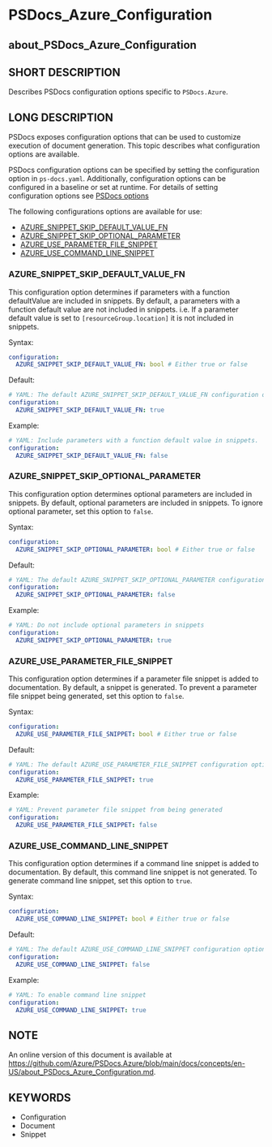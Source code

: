# PSDocs_Azure_Configuration

## about_PSDocs_Azure_Configuration

## SHORT DESCRIPTION

Describes PSDocs configuration options specific to `PSDocs.Azure`.

## LONG DESCRIPTION

PSDocs exposes configuration options that can be used to customize execution of document generation.
This topic describes what configuration options are available.

PSDocs configuration options can be specified by setting the configuration option in `ps-docs.yaml`.
Additionally, configuration options can be configured in a baseline or set at runtime.
For details of setting configuration options see [PSDocs options][options]

The following configurations options are available for use:

- [AZURE_SNIPPET_SKIP_DEFAULT_VALUE_FN](#azure_snippet_skip_default_value_fn)
- [AZURE_SNIPPET_SKIP_OPTIONAL_PARAMETER](#azure_snippet_skip_optional_parameter)
- [AZURE_USE_PARAMETER_FILE_SNIPPET](#azure_use_parameter_file_snippet)
- [AZURE_USE_COMMAND_LINE_SNIPPET](#azure_use_command_line_snippet)

### AZURE_SNIPPET_SKIP_DEFAULT_VALUE_FN

This configuration option determines if parameters with a function defaultValue are included in snippets.
By default, a parameters with a function default value are not included in snippets.
i.e. If a parameter default value is set to `[resourceGroup.location]` it is not included in snippets.

Syntax:

```yaml
configuration:
  AZURE_SNIPPET_SKIP_DEFAULT_VALUE_FN: bool # Either true or false
```

Default:

```yaml
# YAML: The default AZURE_SNIPPET_SKIP_DEFAULT_VALUE_FN configuration option
configuration:
  AZURE_SNIPPET_SKIP_DEFAULT_VALUE_FN: true
```

Example:

```yaml
# YAML: Include parameters with a function default value in snippets.
configuration:
  AZURE_SNIPPET_SKIP_DEFAULT_VALUE_FN: false
```

### AZURE_SNIPPET_SKIP_OPTIONAL_PARAMETER

This configuration option determines optional parameters are included in snippets.
By default, optional parameters are included in snippets.
To ignore optional parameter, set this option to `false`.

Syntax:

```yaml
configuration:
  AZURE_SNIPPET_SKIP_OPTIONAL_PARAMETER: bool # Either true or false
```

Default:

```yaml
# YAML: The default AZURE_SNIPPET_SKIP_OPTIONAL_PARAMETER configuration option
configuration:
  AZURE_SNIPPET_SKIP_OPTIONAL_PARAMETER: false
```

Example:

```yaml
# YAML: Do not include optional parameters in snippets
configuration:
  AZURE_SNIPPET_SKIP_OPTIONAL_PARAMETER: true
```

### AZURE_USE_PARAMETER_FILE_SNIPPET

This configuration option determines if a parameter file snippet is added to documentation.
By default, a snippet is generated.
To prevent a parameter file snippet being generated, set this option to `false`.

Syntax:

```yaml
configuration:
  AZURE_USE_PARAMETER_FILE_SNIPPET: bool # Either true or false
```

Default:

```yaml
# YAML: The default AZURE_USE_PARAMETER_FILE_SNIPPET configuration option
configuration:
  AZURE_USE_PARAMETER_FILE_SNIPPET: true
```

Example:

```yaml
# YAML: Prevent parameter file snippet from being generated
configuration:
  AZURE_USE_PARAMETER_FILE_SNIPPET: false
```

### AZURE_USE_COMMAND_LINE_SNIPPET

This configuration option determines if a command line snippet is added to documentation.
By default, this command line snippet is not generated.
To generate command line snippet, set this option to `true`.

Syntax:

```yaml
configuration:
  AZURE_USE_COMMAND_LINE_SNIPPET: bool # Either true or false
```

Default:

```yaml
# YAML: The default AZURE_USE_COMMAND_LINE_SNIPPET configuration option is to disable generation
configuration:
  AZURE_USE_COMMAND_LINE_SNIPPET: false
```

Example:

```yaml
# YAML: To enable command line snippet
configuration:
  AZURE_USE_COMMAND_LINE_SNIPPET: true
```

## NOTE

An online version of this document is available at https://github.com/Azure/PSDocs.Azure/blob/main/docs/concepts/en-US/about_PSDocs_Azure_Configuration.md.

## KEYWORDS

- Configuration
- Document
- Snippet

[options]: https://github.com/BernieWhite/PSDocs/blob/main/docs/concepts/PSDocs/en-US/about_PSDocs_Configuration.md
